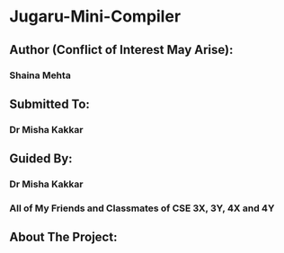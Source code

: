 # Jugaru-Mini-Compiler
## Author (Conflict of Interest May Arise):
### Shaina Mehta
## Submitted To:
### Dr Misha Kakkar
## Guided By:
### Dr Misha Kakkar
### All of My Friends and Classmates of CSE 3X, 3Y, 4X and 4Y
## About The Project:
